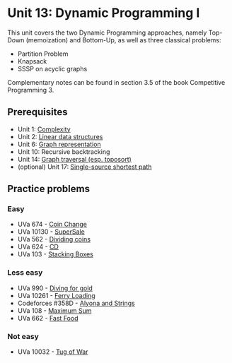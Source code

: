 # Unit 13: Dynamic Programming I
This unit covers the two Dynamic Programming approaches, namely Top-Down (memoization) and Bottom-Up, as well as three classical problems:
- Partition Problem
- Knapsack
- SSSP on acyclic graphs

Complementary notes can be found in section 3.5 of the book Competitive Programming 3.

## Prerequisites
- Unit 1: [Complexity](../01-complexity)
- Unit 2: [Linear data structures](../02-linear-struct)
- Unit 6: [Graph representation](../06-graph-basics)
- Unit 10: Recursive backtracking
- Unit 14: [Graph traversal (esp. toposort)](../14-traversal)
- (optional) Unit 17: [Single-source shortest path](../17-single-source-shortest-path)

## Practice problems

### Easy
- UVa 674 - [Coin Change](https://uva.onlinejudge.org/external/6/674.pdf)
- UVa 10130 - [SuperSale](https://uva.onlinejudge.org/external/101/10130.pdf)
- UVa 562 - [Dividing coins](https://uva.onlinejudge.org/external/5/562.pdf)
- UVa 624 - [CD](https://uva.onlinejudge.org/external/6/624.pdf)
- UVa 103 - [Stacking Boxes](https://uva.onlinejudge.org/external/1/103.pdf)

### Less easy
- UVa 990 - [Diving for gold](https://uva.onlinejudge.org/external/9/990.pdf)
- UVa 10261 - [Ferry Loading](https://uva.onlinejudge.org/external/102/10261.pdf)
- Codeforces #358D - [Alyona and Strings](http://codeforces.com/contest/682/problem/D)
- UVa 108 - [Maximum Sum](https://uva.onlinejudge.org/external/1/108.pdf)
- UVa 662 - [Fast Food](http://uva.onlinejudge.org/external/6/662.pdf)

### Not easy
- UVa 10032 - [Tug of War](https://uva.onlinejudge.org/external/100/10032.pdf)

